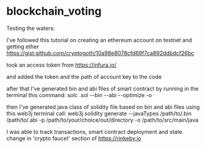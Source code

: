 # blockchain_voting
Testing the waters:

I've followed this tutorial on creating an ethereum account on testnet and getting ether
https://gist.github.com/cryptogoth/10a98e8078cfd69f7ca892ddbdcf26bc 
 
 took an access token from
 https://infura.io/ 
  
 and added the token and the path of account key to the code
 
 after that I've generated bin and abi files of smart contract
 by running in the terminal this command:
 solc <contract>.sol --bin --abi --optimize -o <output-dir>
 
 then I've generated java class of solidity file based on bin and abi files
 using this web3j terminal call:
 web3j solidity generate --javaTypes /path/to/<smart-contract>.bin  /path/to/<smart-contract>.abi
  -p  /path/to/your/choice/out/directory -o /path/to/src/main/java
  
  I was able to track transactions, smart contract deployment and state change in
  'crypto faucet' section of https://rinkeby.io
  
  
